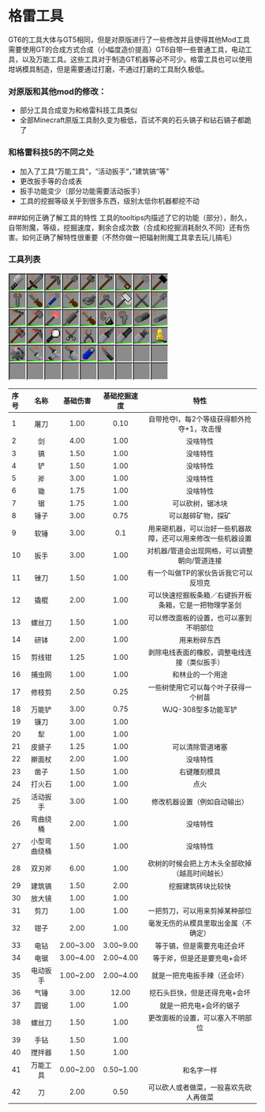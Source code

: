 # 格雷工具

GT6的工具大体与GT5相同，但是对原版进行了一些修改并且使得其他Mod工具需要使用GT的合成方式合成（小幅度造价提高）GT6自带一些普通工具，电动工具，以及万能工具。这些工具对于制造GT机器等必不可少。格雷工具也可以使用坩埚模具制造，但是需要通过打磨，不通过打磨的工具耐久极低。

### 对原版和其他mod的修改：

* 部分工具合成变为和格雷科技工具类似
* 全部Minecraft原版工具耐久变为极低，百试不爽的石头镐子和钻石镐子都跪了

### 和格雷科技5的不同之处

* 加入了工具“万能工具“，“活动扳手“，”建筑镐“等"
* 更改扳手等的合成表
* 扳手功能变少（部分功能需要活动扳手）
* 工具的挖掘等级关乎到很多东西，级别太低你机器都挖不动

###如何正确了解工具的特性
工具的tooltips内描述了它的功能（部分），耐久，自带附魔，等级，挖掘速度，剩余合成次数（合成和挖掘消耗耐久不同）还有伤害。如何正确了解特性很重要（不然你做一把辐射附魔工具拿去玩儿搞毛）

### 工具列表

![](/assets/工具列表.png)

| 序号 | 名称 | 基础伤害 | 基础挖掘速度 | 特性 |
| :--- | :---: | :---: | :---: | :---: |
| 1 | 屠刀 | 1.00 | 0.10 | 自带抢夺I，每2个等级获得额外抢夺+1，攻击慢 |
| 2 | 剑 | 4.00 | 1.00 | 没啥特性 |
| 3 | 镐 | 1.50 | 1.00 | 没啥特性 |
| 4 | 铲 | 1.50 | 1.00 | 没啥特性 |
| 5 | 斧 | 3.00 | 1.00 | 没啥特性 |
| 6 | 锄 | 1.75 | 1.00 | 没啥特性 |
| 7 | 锯 | 1.75 | 1.00 | 可以砍树，锯冰块 |
| 8 | 锤子 | 3.00 | 0.75 | 可以敲碎矿物，探矿 |
| 9 | 软锤 | 3.00 | 0.1 | 用来砸机器，可以治好一些机器故障，还可以用来修改一些机器设置 |
| 10 | 扳手 | 3.00 | 1.00 | 对机器/管道会出现网格，可以调整朝向/管道连接 |
| 11 | 锉刀 | 1.50 | 1.00 | 有一个叫做TP的家伙告诉我它可以反坦克 |
| 12 | 撬棍 | 2.00 | 1.00 | 可以快速挖掘板条箱／右键拆开板条箱，它是一把物理学圣剑 |
| 13 | 螺丝刀 | 1.50 | 1.00 | 可以修改面板的设置，也可以塞到不明部位 |
| 14 | 研钵 | 2.00 | 1.00 | 用来粉碎东西 |
| 15 | 剪线钳 | 1.25 | 1.00 | 剥除电线表面的橡胶，调整电线连接（类似扳手） |
| 16 | 捕虫网 | 1.00 | 1.00 | 和林业的一个用途 |
| 17 | 修枝剪 | 2.50 | 0.25 | 一些树使用它可以每个叶子获得一个树苗 |
| 18 | 万能铲 | 3.00 | 0.75 | WJQ-308型多功能军铲 |
| 19 | 镰刀 | 3.00 | 1.00 |  |
| 20 | 犁 | 1.00 | 1.00 |  |
| 21 | 皮搋子 | 1.25 | 1.00 | 可以清除管道堵塞 |
| 22 | 擀面杖 | 2.00 | 1.00 | 没啥特性 |
| 23 | 凿子 | 1.50 | 1.00 | 右键雕刻模具 |
| 24 | 打火石 | 1.00 | 1.00 | 点火 |
| 25 | 活动扳手 | 3.00 | 1.00 | 修改机器设置（例如自动输出） |
| 26 | 弯曲绕桶 | 2.00 | 1.00 | 没啥特性 |
| 27 | 小型弯曲绕桶 | 1.50 | 1.00 | 没啥特性 |
| 28 | 双刃斧 | 6.00 | 1.00 | 砍树的时候会把上方木头全部砍掉（越高时间越长） |
| 29 | 建筑镐 | 1.50 | 2.00 | 挖掘建筑砖块比较快 |
| 30 | 放大镜 | 1.00 | 1.00 |  |
| 31 | 剪刀 | 1.00 | 1.00 | 一把剪刀，可以用来剪掉某种部位 |
| 32 | 钳子 | 2.00 | 1.00 | 毫发无伤的从模具里取出金属（不确定） |
| 33 | 电钻 | 2.00~3.00 | 3.00~9.00 | 等于镐，但是需要充电还会坏 |
| 34 | 电锯 | 3.00~4.00 | 2.00~4.00 | 等于斧，但是还是要充电+会坏 |
| 35 | 电动扳手 | 1.00~2.00 | 2.00~4.00 | 就是一把充电扳手辣（还会坏） |
| 36 | 气锤 | 3.00 | 12.00 | 挖石头巨快，但是还得充电+会坏 |
| 37 | 圆锯 | 1.00 | 1.00 | 就是一把充电+会坏的锯子 |
| 38 | 螺丝刀 | 1.50 | 1.00 | 更改面板的设置，可以塞入不明部位 |
| 39 | 手钻 | 1.50 | 1.00 |  |
| 40 | 搅拌器 | 1.50 | 1.00 |  |
| 41 | 万能工具 | 0.00~2.00 | 0.50~1.00 | 和名字一样 |
| 42 | 刀 | 2.00 | 0.50 | 可以砍人或者做菜，一般喜欢先砍人再做菜 |



